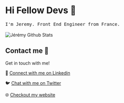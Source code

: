 # Hi Fellow Devs :wave:

<p>
  <samp>
  I'm Jeremy. Front End Engineer from France.
  </samp>
  <br/>
  <br/>
  <img src="https://github-readme-stats.vercel.app/api?username=jeremy-le-dev&show_icons=true" alt="Jérémy Github Stats"></img>
</p>

## Contact me :speech_balloon:

Get in touch with me!

:speech_balloon: <a href="https://www.linkedin.com/in/jeremyfroment/">Connect with me on Linkedin</a>

:bird: <a href="https://twitter.com/jeremy-le-dev">Chat with me on Twitter</a>

:globe_with_meridians: <a href="https://www.jeremyfroment.fr">Checkout my website</a>
